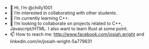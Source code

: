- 👋 Hi, I’m @chilly1001
- 👀 I’m interested in collaborating with other students. 
- 🌱 I’m currently learning C++. 
- 💞️ I’m looking to collaborate on projects related to C++, Javascript/HTML. I also want to learn Rust at some point.
- 📫 How to reach me: http://www.facebook.com/josiah.wright and linkedin.com/in/josiah-wright-5a779631

<!---
chilly1001/chilly1001 is a ✨ special ✨ repository because its `README.md` (this file) appears on your GitHub profile.
You can click the Preview link to take a look at your changes.
--->
